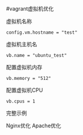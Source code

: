 #vagrant虚拟机优化

虚拟机名称
```
config.vm.hostname = "test"
```

虚拟机主机名
```
vb.name = "ubuntu_test"
```

配置虚拟机内存
```
vb.memory = "512"
```

配置虚拟机CPU
```
vb.cpus = 1
```

完整示例


Nginx优化
Apache优化